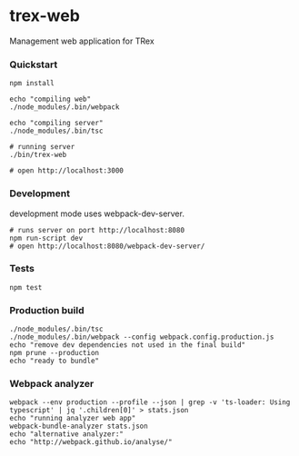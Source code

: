 trex-web
========

Management web application for TRex

### Quickstart

    npm install

    echo "compiling web"
    ./node_modules/.bin/webpack

    echo "compiling server"
    ./node_modules/.bin/tsc

    # running server
    ./bin/trex-web

    # open http://localhost:3000

### Development
development mode uses webpack-dev-server.

    # runs server on port http://localhost:8080
    npm run-script dev
    # open http://localhost:8080/webpack-dev-server/

### Tests

    npm test

### Production build

    ./node_modules/.bin/tsc
    ./node_modules/.bin/webpack --config webpack.config.production.js
    echo "remove dev dependencies not used in the final build"
    npm prune --production
    echo "ready to bundle"

### Webpack analyzer

    webpack --env production --profile --json | grep -v 'ts-loader: Using typescript' | jq '.children[0]' > stats.json
    echo "running analyzer web app"
    webpack-bundle-analyzer stats.json
    echo "alternative analyzer:"
    echo "http://webpack.github.io/analyse/"

